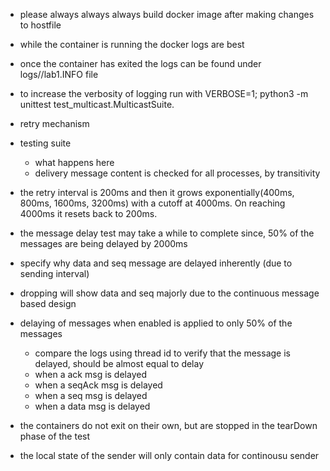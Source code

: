 - please always always always build docker image after making changes to hostfile
- while the container is running the docker logs are best 
- once the container has exited the logs can be found under logs/<container-name>/lab1.INFO file
- to increase the verbosity of logging run with VERBOSE=1; python3 -m unittest test_multicast.MulticastSuite.<testname>





- retry mechanism
- testing suite
    - what happens here
    - delivery message content is checked for all processes, by transitivity

- the retry interval is 200ms and then it grows exponentially(400ms, 800ms, 1600ms, 3200ms) with a cutoff at 4000ms. 
On reaching 4000ms it resets back to 200ms. 

- the message delay test may take a while to complete since, 50% of the messages are being delayed by 2000ms
- specify why data and seq message are delayed inherently (due to sending interval)

- dropping will show data and seq majorly due to the continuous message based design
- delaying of messages when enabled is applied to only 50% of the messages
    - compare the logs using thread id to verify that the message is delayed, should be almost equal to delay
    - when a ack msg is delayed
    - when a seqAck msg is delayed
    - when a seq msg is delayed
    - when a data msg is delayed

- the containers do not exit on their own, but are stopped in the tearDown phase of the test

- the local state of the sender will only contain data for continousu sender